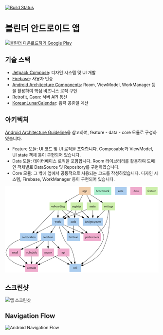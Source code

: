 [![Build Status](https://app.bitrise.io/app/a3b53150cc64506b/status.svg?token=QmWjAPkNDhHShc53zwJzmw&branch=main)](https://app.bitrise.io/app/a3b53150cc64506b)

# 블린더 안드로이드 앱

<a href='https://play.google.com/store/apps/details?id=com.practice.hanbitlunch&pcampaignid=pcampaignidMKT-Other-global-all-co-prtnr-py-PartBadge-Mar2515-1'><img alt='블린더 다운로드하기 Google Play' width=250 src='https://play.google.com/intl/ko/badges/static/images/badges/ko_badge_web_generic.png'/></a>

## 기술 스택
* [Jetpack Compose](https://developer.android.com/jetpack/compose): 디자인 시스템 및 UI 개발
* [Firebase](https://firebase.google.com/?hl=ko): 사용자 인증
* [Android Architecture Components](https://developer.android.com/topic/libraries/architecture?hl=ko): Room, ViewModel, WorkManager 등을 활용하여 핵심 비즈니스 로직 구현
* [Retrofit](https://github.com/square/retrofit), [Gson](https://github.com/google/gson): 서버 API 통신
* [KoreanLunarCalendar](https://github.com/usingsky/KoreanLunarCalendar): 음력 공휴일 계산

## 아키텍처
[Android Architecture Guideline](https://developer.android.com/topic/architecture)을 참고하여, feature - data - core 모듈로 구성하였습니다.

* Feature 모듈: UI 코드 및 UI 로직을 포함합니다. Composable과 ViewModel, UI state 객체 등이 구현되어 있습니다.
* Data 모듈: 데이터베이스 로직을 포함합니다. Room 라이브러리를 활용하여 도메인 객체별로 DataSource 및 Repository를 구현하였습니다.
* Core 모듈: 그 밖에 앱에서 공통적으로 사용되는 코드를 작성하였습니다. 디자인 시스템, Firebase, WorkManager 등이 구현되어 있습니다.

![모듈 구조 이미지](previews/dependency-graph-blindar.png)

## 스크린샷
![앱 스크린샷](https://github.com/blinder-23/blindar-android/assets/45386920/fbcc72dd-5193-4233-a72f-307d68e2f238)


## Navigation Flow
<img width="1879" alt="Android Navigation Flow" src="https://github.com/blinder-23/blindar-android/assets/45386920/3f80bb8a-5b24-45c8-944f-1edd2d0993fd">
